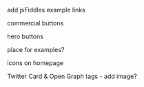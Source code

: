 <!-- breaking jQuery chainability -->

add jsFiddles example links

commercial buttons

hero buttons

place for examples?

icons on homepage

Twitter Card & Open Graph tags - add image?

<!-- jshint page js -->

